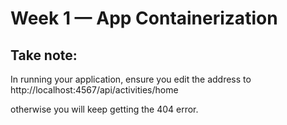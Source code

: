 # Week 1 — App Containerization

## Take note:

In running your application, ensure you edit the address to http://localhost:4567/api/activities/home 

otherwise you will keep getting the 404 error.
